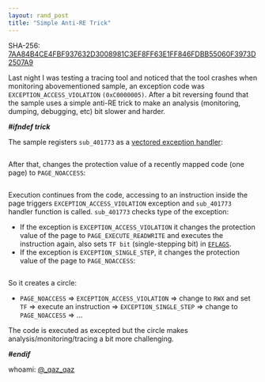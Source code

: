 ```yaml
---
layout: rand_post
title: "Simple Anti-RE Trick"
---
```


SHA-256: [7AA84B4CE4FBF937632D3008981C3EF8FF63E1FF846FDBB55060F3973D2507A9](https://www.malware-traffic-analysis.net/2019/07/22/index.html)


Last night I was testing a tracing tool and noticed that the tool crashes when monitoring abovementioned sample, an exception code was `EXCEPTION_ACCESS_VIOLATION` `(0xC0000005)`.
After a bit reversing found that the sample uses a simple anti-RE trick to make an analysis (monitoring, dumping, debugging, etc) bit slower and harder.

***#ifndef trick***


The sample registers `sub_401773` as a [vectored exception handler](https://docs.microsoft.com/en-us/windows/win32/debug/using-a-vectored-exception-handler):

<img data-src="https://user-images.githubusercontent.com/16405698/62903075-14c58380-bd51-11e9-8c30-66a95c7a7514.png" class="lazyload" />

After that, changes the protection value of a recently mapped code (one page) to `PAGE_NOACCESS`:

<img data-src="https://user-images.githubusercontent.com/16405698/62903074-142ced00-bd51-11e9-8f20-a6853026edfb.PNG" class="lazyload" />

Execution continues from the code, accessing to an instruction inside the page triggers `EXCEPTION_ACCESS_VIOLATION` exception and `sub_401773` handler function is called.
`sub_401773` checks type of the exception:

* If the exception is `EXCEPTION_ACCESS_VIOLATION` it changes the protection value of the page to `PAGE_EXECUTE_READWRITE` and executes the instruction again, also sets `TF bit` (single-stepping bit) in [`EFLAGS`](http://www.c-jump.com/CIS77/ASM/Instructions/I77_0070_eflags_bits.htm).
* If the exception is `EXCEPTION_SINGLE_STEP`, it changes the protection value of the page to `PAGE_NOACCESS`:

<img data-src="https://user-images.githubusercontent.com/16405698/62903072-142ced00-bd51-11e9-9ea5-f16479e38c2f.png" class="lazyload" />

So it creates a circle:
* `PAGE_NOACCESS` => `EXCEPTION_ACCESS_VIOLATION` => change to `RWX` and set `TF` => execute an instruction => `EXCEPTION_SINGLE_STEP` => change to `PAGE_NOACCESS` => ...

The code is executed as excepted but the circle makes analysis/monitoring/tracing a bit more challenging.

***#endif***


whoami: [@_qaz_qaz](https://twitter.com/_qaz_qaz)